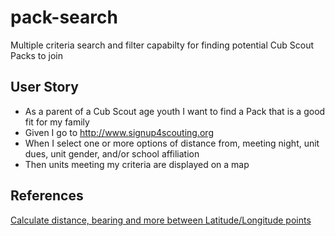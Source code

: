 # pack-search
Multiple criteria search and filter capabilty for finding potential Cub Scout Packs to join

## User Story

* As a parent of a Cub Scout age youth I want to find a Pack that is a good fit for my family
* Given I go to http://www.signup4scouting.org
* When I select one or more options of distance from, meeting night, unit dues, unit gender, and/or school affiliation
* Then units meeting my criteria are displayed on a map

## References

[Calculate distance, bearing and more between Latitude/Longitude points](https://www.movable-type.co.uk/scripts/latlong.html)
